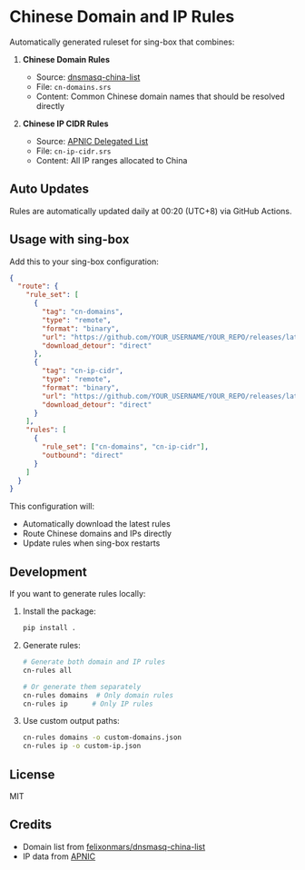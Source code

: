 # Chinese Domain and IP Rules

Automatically generated ruleset for sing-box that combines:

1. **Chinese Domain Rules**
   - Source: [dnsmasq-china-list](https://github.com/felixonmars/dnsmasq-china-list)
   - File: `cn-domains.srs`
   - Content: Common Chinese domain names that should be resolved directly

2. **Chinese IP CIDR Rules**
   - Source: [APNIC Delegated List](https://ftp.apnic.net/apnic/stats/apnic/delegated-apnic-latest)
   - File: `cn-ip-cidr.srs`
   - Content: All IP ranges allocated to China

## Auto Updates

Rules are automatically updated daily at 00:20 (UTC+8) via GitHub Actions.

## Usage with sing-box

Add this to your sing-box configuration:

```json
{
  "route": {
    "rule_set": [
      {
        "tag": "cn-domains",
        "type": "remote",
        "format": "binary",
        "url": "https://github.com/YOUR_USERNAME/YOUR_REPO/releases/latest/download/cn-domains.srs",
        "download_detour": "direct"
      },
      {
        "tag": "cn-ip-cidr",
        "type": "remote",
        "format": "binary",
        "url": "https://github.com/YOUR_USERNAME/YOUR_REPO/releases/latest/download/cn-ip-cidr.srs",
        "download_detour": "direct"
      }
    ],
    "rules": [
      {
        "rule_set": ["cn-domains", "cn-ip-cidr"],
        "outbound": "direct"
      }
    ]
  }
}
```

This configuration will:
- Automatically download the latest rules
- Route Chinese domains and IPs directly
- Update rules when sing-box restarts

## Development

If you want to generate rules locally:

1. Install the package:
   ```bash
   pip install .
   ```

2. Generate rules:
   ```bash
   # Generate both domain and IP rules
   cn-rules all

   # Or generate them separately
   cn-rules domains  # Only domain rules
   cn-rules ip      # Only IP rules
   ```

3. Use custom output paths:
   ```bash
   cn-rules domains -o custom-domains.json
   cn-rules ip -o custom-ip.json
   ```

## License

MIT

## Credits

- Domain list from [felixonmars/dnsmasq-china-list](https://github.com/felixonmars/dnsmasq-china-list)
- IP data from [APNIC](https://ftp.apnic.net/apnic/stats/apnic/delegated-apnic-latest)
